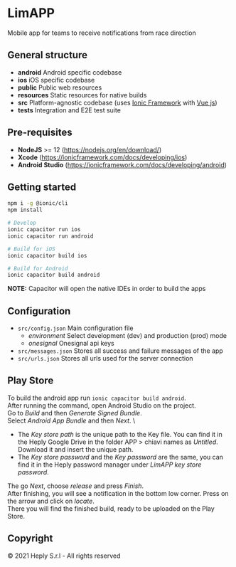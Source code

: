 # LimAPP

Mobile app for teams to receive notifications from race direction

## General structure

- **android** Android specific codebase
- **ios** iOS specific codebase
- **public** Public web resources
- **resources** Static resources for native builds
- **src** Platform-agnostic codebase (uses [Ionic Framework](https://ionicframework.com/docs/vue/overview) with [Vue js](https://v3.vuejs.org/guide/introduction.html))
- **tests** Integration and E2E test suite

## Pre-requisites

- **NodeJS** >= 12 (https://nodejs.org/en/download/)
- **Xcode** (https://ionicframework.com/docs/developing/ios)
- **Android Studio** (https://ionicframework.com/docs/developing/android)

## Getting started

```bash
npm i -g @ionic/cli
npm install

# Develop
ionic capacitor run ios
ionic capacitor run android

# Build for iOS
ionic capacitor build ios

# Build for Android
ionic capacitor build android
```

**NOTE:** Capacitor will open the native IDEs in order to build the apps

## Configuration

- `src/config.json` Main configuration file
  - _environment_ Select development (dev) and production (prod) mode
  - _onesignal_ Onesignal api keys
- `src/messages.json` Stores all success and failure messages of the app
- `src/urls.json` Stores all urls used for the server connection

## Play Store

To build the android app run `ionic capacitor build android`. \
After running the command, open Android Studio on the project. \
Go to _Build_ and then _Generate Signed Bundle_. \
Select _Android App Bundle_ and then _Next_. \

- The _Key store path_ is the unique path to the Key file. You can find it in the Heply Google Drive in the folder APP > chiavi names as _Untitled_. Download it and insert the unique path.
- The _Key store password_ and the _Key password_ are the same, you can find it in the Heply password manager under _LimAPP key store password_.

The go _Next_, choose _release_ and press _Finish_. \
After finishing, you will see a notification in the bottom low corner. Press on the arrow and click on _locate_. \
There you will find the finished build, ready to be uploaded on the Play Store.

## Copyright

© 2021 Heply S.r.l - All rights reserved
